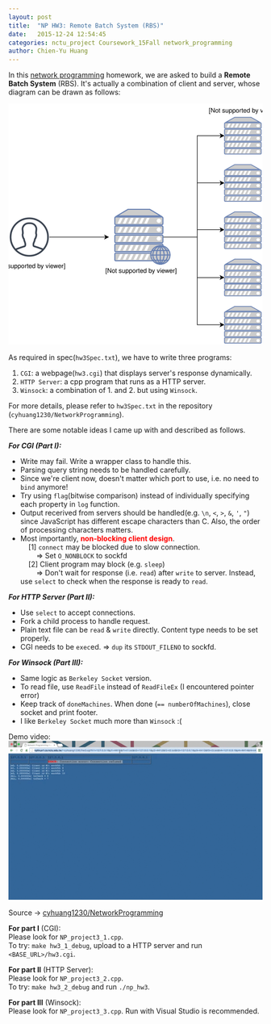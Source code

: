 ```yaml
---
layout: post
title:  "NP HW3: Remote Batch System (RBS)"
date:   2015-12-24 12:54:45
categories: nctu_project Coursework_15Fall network_programming
author: Chien-Yu Huang
---
```

In this [network programming](/NCTU_NP) homework, we are asked to build a <b>Remote Batch System</b> (RBS). It's actually a combination of client and server, whose diagram can be drawn as follows:

![rbs_diagram](/resources/np_hw3_diagram.svg)


As required in spec(`hw3Spec.txt`), we have to write three programs: <br/>
1. `CGI`: a webpage(`hw3.cgi`) that displays server's response dynamically.<br/>
2. `HTTP Server`: a cpp program that runs as a HTTP server.<br/>
3.  `Winsock`: a combination of 1. and 2. but using `Winsock`.<br/>


For more details, please refer to `hw3Spec.txt` in the repository (`cyhuang1230/NetworkProgramming`).

There are some notable ideas I came up with and described as follows.<br/>

***For CGI (Part I):***<br/>
- Write may fail. Write a wrapper class to handle this.<br/>
- Parsing query string needs to be handled carefully.<br/>
- Since we're client now, doesn't matter which port to use, i.e. no need to `bind` anymore!<br/>
- Try using `flag`(bitwise comparison) instead of individually specifying each property in `log` function.<br/>
- Output recerived from servers should be handled(e.g. `\n`, `<`, `>`, `&`, `'`, `"`) since JavaScript has different escape characters than C. Also, the order of processing characters matters.<br/>
- Most importantly, <span style="color: red; font-weight: 700">non-blocking client design</span>.<br/>
&nbsp;&nbsp;&nbsp;&nbsp;[1] `connect` may be blocked due to slow connection.<br/>
&nbsp;&nbsp;&nbsp;&nbsp;&nbsp;&nbsp;&nbsp;&nbsp;=> Set `O_NONBLOCK` to sockfd<br/>
&nbsp;&nbsp;&nbsp;&nbsp;[2] Client program may block (e.g. `sleep`)<br/>
&nbsp;&nbsp;&nbsp;&nbsp;&nbsp;&nbsp;&nbsp;&nbsp;=> Don't wait for response (i.e. `read`) after `write` to server. Instead, use `select` to check when the response is ready to `read`.<br/>

***For HTTP Server (Part II):***<br/>
- Use `select` to accept connections.<br/>
- Fork a child process to handle request.<br/>
- Plain text file can be `read` & `write` directly. Content type needs to be set properly.<br/>
- CGI needs to be `exec`ed. => `dup` its `STDOUT_FILENO` to sockfd.<br/>

***For Winsock (Part III):***<br/>
- Same logic as `Berkeley Socket` version.<br/>
- To read file, use `ReadFile` instead of `ReadFileEx` (I encountered pointer error)<br/>
- Keep track of `doneMachines`. When done (`== numberOfMachines`), close socket and print footer.<br/>
- I like `Berkeley Socket` much more than `Winsock` :( <br/>


	
Demo video:<br/>
![np_hw3_demo](/resources/np_hw3.gif)

Source → [cyhuang1230/NetworkProgramming](https://github.com/cyhuang1230/NetworkProgramming) <br/>

<b>For part I</b> (CGI):<br/>
Please look for `NP_project3_1.cpp`. <br/>
To try: `make hw3_1_debug`, upload to a HTTP server and run `<BASE_URL>/hw3.cgi`. <br/>

<b>For part II</b> (HTTP Server):<br/>
Please look for `NP_project3_2.cpp`. <br/>
To try: `make hw3_2_debug` and run `./np_hw3`. <br/>

<b>For part III</b> (Winsock):<br/>
Please look for `NP_project3_3.cpp`. Run with Visual Studio is recommended.<br/>


